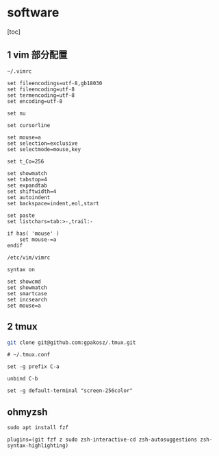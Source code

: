 # software

[toc]

## 1 vim 部分配置

`~/.vimrc`

```text
set fileencodings=utf-8,gb18030
set fileencoding=utf-8
set termencoding=utf-8
set encoding=utf-8

set nu

set cursorline

set mouse=a
set selection=exclusive
set selectmode=mouse,key

set t_Co=256

set showmatch
set tabstop=4
set expandtab
set shiftwidth=4
set autoindent
set backspace=indent,eol,start

set paste
set listchars=tab:>-,trail:-

if has( 'mouse' )
    set mouse-=a
endif
```

`/etc/vim/vimrc`

```text
syntax on

set showcmd
set showmatch
set smartcase
set incsearch
set mouse=a
```

## 2 tmux

```bash
git clone git@github.com:gpakosz/.tmux.git
```

```text
# ~/.tmux.conf

set -g prefix C-a

unbind C-b

set -g default-terminal "screen-256color"
```

## ohmyzsh

```text
sudo apt install fzf

plugins=(git fzf z sudo zsh-interactive-cd zsh-autosuggestions zsh-syntax-highlighting)
```
